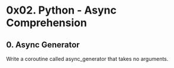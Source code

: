# 0x02. Python - Async Comprehension
## 0. Async Generator
Write a coroutine called async_generator that takes no arguments.
